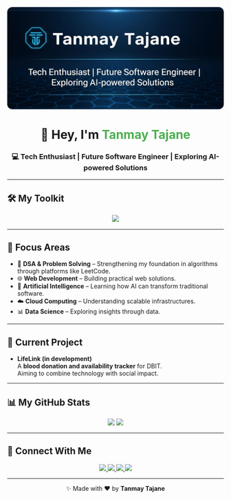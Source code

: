 <!-- Banner -->
<div align="center">
  <img src="https://github.com/TANMAY2006-UX/TANMAY2006-UX/blob/main/images/Profile%20image.png" width="800" style="border-radius: 12px;"/>
</div>

<h1 align="center">👋 Hey, I'm <span style="color:#4CAF50;">Tanmay Tajane</span></h1>
<h3 align="center">💻 Tech Enthusiast | Future Software Engineer | Exploring AI-powered Solutions</h3>

---

## 🛠️ My Toolkit
<div align="center">
  <img src="https://skillicons.dev/icons?i=java,html,css,spring,mysql,git,github,vscode,idea" />
</div>

---

## 🚀 Focus Areas
- 🧩 **DSA & Problem Solving** – Strengthening my foundation in algorithms through platforms like LeetCode.  
- 🌐 **Web Development** – Building practical web solutions.  
- 🤖 **Artificial Intelligence** – Learning how AI can transform traditional software.  
- ☁️ **Cloud Computing** – Understanding scalable infrastructures.  
- 📊 **Data Science** – Exploring insights through data.  

---

## 📌 Current Project
- **LifeLink (in development)**  
  A **blood donation and availability tracker** for DBIT.  
  Aiming to combine technology with social impact.

---

## 📊 My GitHub Stats
<div align="center">

<!-- GitHub Stats -->
<img src="https://github-readme-stats.vercel.app/api?username=TANMAY2006-UX&show_icons=true&theme=radical" height="180px"/>

<!-- LeetCode Stats -->
<img src="https://leetcard.jacoblin.cool/TANMAY2006-UX?theme=dark&font=Baloo%20Paaji" height="180px"/>

</div>

---

## 🤝 Connect With Me
<div align="center">
  <a href="mailto:tanmaytajane2006@gmail.com">
    <img src="https://img.shields.io/badge/Email-D14836?style=flat&logo=gmail&logoColor=white" />
  </a>
  <a href="https://www.linkedin.com/in/tanmay-tajane-67289a352/">
    <img src="https://img.shields.io/badge/LinkedIn-0A66C2?style=flat&logo=linkedin&logoColor=white" />
  </a>
  <a href="https://leetcode.com/u/TANMAY2006-UX/">
    <img src="https://img.shields.io/badge/LeetCode-FFA116?style=flat&logo=leetcode&logoColor=black" />
  </a>
  <a href="https://github.com/TANMAY2006-UX">
    <img src="https://img.shields.io/badge/GitHub-100000?style=flat&logo=github&logoColor=white" />
  </a>
</div>

---

<div align="center">
  <p>✨ Made with ❤️ by <b>Tanmay Tajane</b></p>
</div>
